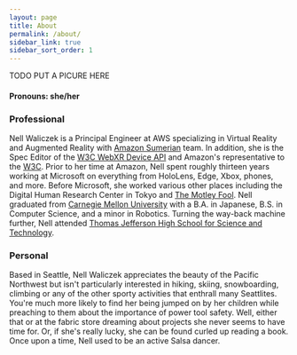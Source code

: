 ```yaml
---
layout: page
title: About
permalink: /about/
sidebar_link: true
sidebar_sort_order: 1
---
```

TODO PUT A PICURE HERE
#### Pronouns: she/her
### Professional
Nell Waliczek is a Principal Engineer at AWS specializing in Virtual Reality and Augmented Reality with [Amazon Sumerian](https://aws.amazon.com/sumerian/) team.  In addition, she is the Spec Editor of the [W3C WebXR Device API](https://www.w3.org/TR/webxr/) and Amazon's representative to the [W3C](https://www.w3.org). Prior to her time at Amazon, Nell spent roughly thirteen years working at Microsoft on everything from HoloLens, Edge, Xbox, phones, and more.  Before Microsoft, she worked various other places including the Digital Human Research Center in Tokyo and [The Motley Fool](http://fool.com).  Nell graduated from [Carnegie Mellon University](http://www.cmu.edu) with a B.A. in Japanese, B.S. in Computer Science, and a minor in Robotics. Turning the way-back machine further, Nell attended [Thomas Jefferson High School for Science and Technology](http://www.tjhsst.edu).

### Personal
Based in Seattle, Nell Waliczek appreciates the beauty of the Pacific Northwest but isn't particularly interested in hiking, skiing, snowboarding, climbing or any of the other sporty activities that enthrall many Seattlites. You're much more likely to find her being jumped on by her children while preaching to them about the importance of power tool safety.  Well, either that or at the fabric store dreaming about projects she never seems to have time for.  Or, if she's really lucky, she can be found curled up reading a book.  Once upon a time, Nell used to be an active Salsa dancer.